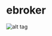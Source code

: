 # ebroker

![alt tag](http://raw.githubusercontent.com/he--/ebroker/master/ebroker/WebContent/imagens/prtSc.png)

